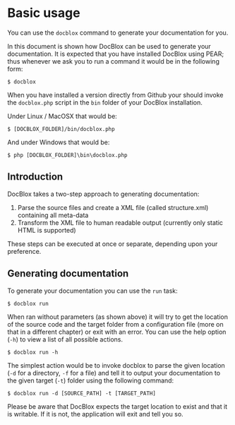 Basic usage
===========

You can use the `docblox` command to generate your documentation for you.

In this document is shown how DocBlox can be used to generate your documentation. It is expected that you have installed DocBlox using PEAR; thus whenever we ask you to run a command it would be in the following form:

    $ docblox

When you have installed a version directly from Github your should invoke the `docblox.php` script in the `bin` folder of your DocBlox installation.

Under Linux / MacOSX that would be:

    $ [DOCBLOX_FOLDER]/bin/docblox.php

And under Windows that would be:

    $ php [DOCBLOX_FOLDER]\bin\docblox.php

Introduction
------------

DocBlox takes a two-step approach to generating documentation:

1. Parse the source files and create a XML file (called structure.xml) containing all meta-data
2. Transform the XML file to human readable output (currently only static HTML is supported)

These steps can be executed at once or separate, depending upon your preference.

Generating documentation
------------------------

To generate your documentation you can use the `run` task:

    $ docblox run

When ran without parameters (as shown above) it will try to get the location of the source code and the target folder from a configuration file (more on that in a different chapter) or exit with an error. You can use the help option (`-h`) to view a list of all possible actions.

    $ docblox run -h

The simplest action would be to invoke docblox to parse the given location (`-d` for a directory, `-f` for a file) and tell it to output your documentation to the given target (`-t`) folder using the following command:

    $ docblox run -d [SOURCE_PATH] -t [TARGET_PATH]

Please be aware that DocBlox expects the target location to exist and that it is writable. If it is not, the application will exit and tell you so.